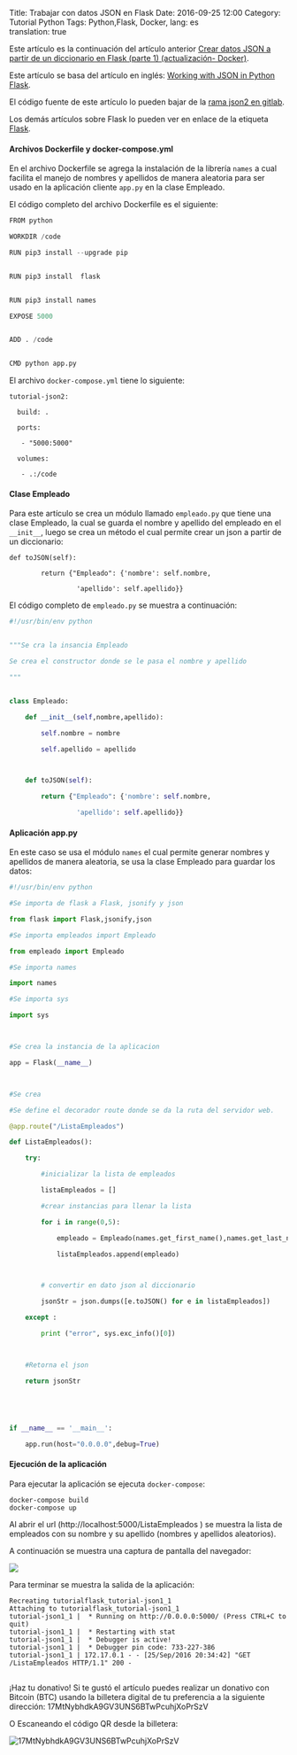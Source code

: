 Title: Trabajar con datos JSON en Flask
Date: 2016-09-25 12:00
Category: Tutorial Python
Tags: Python,Flask, Docker,
lang: es  
translation: true 

Este artículo es la continuación del artículo anterior [Crear datos JSON a partir de un diccionario en Flask (parte 1) (actualización- Docker)](https://www.seraph.to/crear-datos-json-a-partir-de-un-diccionario-en-flask-parte-1-actualizacion-docker.html).

Este  artículo se basa del artículo en inglés: [Working with JSON in Python Flask](http://codehandbook.org/working-with-json-in-python-flask/).

El código fuente de este artículo lo pueden bajar de la [rama json2 en gitlab](https://gitlab.com/ecrespo/tutorial-flask/tree/json2).

Los demás artículos sobre Flask lo pueden ver en enlace de la etiqueta [Flask](http://blog.crespo.org.ve/search/label/flask).


#### Archivos Dockerfile y docker-compose.yml  
En el archivo Dockerfile se agrega la instalación de la librería `names` a cual facilita el manejo de nombres y apellidos de manera aleatoria para ser usado en la aplicación cliente `app.py` en la clase Empleado.

El código completo del archivo Dockerfile es el siguiente:

```python
FROM python

WORKDIR /code

RUN pip3 install --upgrade pip


RUN pip3 install  flask


RUN pip3 install names

EXPOSE 5000


ADD . /code


CMD python app.py
```

El archivo `docker-compose.yml` tiene lo siguiente:

```
tutorial-json2:

  build: .

  ports:

   - "5000:5000"

  volumes:

   - .:/code
```

#### Clase Empleado  

Para este artículo se crea un módulo llamado `empleado.py` que tiene una clase Empleado, la cual se guarda el nombre y apellido del empleado en el `__init__`, luego se crea un método el cual permite crear un json a partir de un diccionario:

```
def toJSON(self):

        return {"Empleado": {'nombre': self.nombre,

                 'apellido': self.apellido}}

```


El código completo de `empleado.py` se muestra a continuación:

```python
#!/usr/bin/env python


"""Se cra la insancia Empleado

Se crea el constructor donde se le pasa el nombre y apellido

"""


class Empleado:

    def __init__(self,nombre,apellido):

        self.nombre = nombre

        self.apellido = apellido



    def toJSON(self):

        return {"Empleado": {'nombre': self.nombre,

                 'apellido': self.apellido}}

```


#### Aplicación app.py  

En este caso se usa el módulo `names` el cual permite generar nombres y apellidos de manera aleatoria, se usa la clase Empleado para guardar los datos:
 
```python
#!/usr/bin/env python

#Se importa de flask a Flask, jsonify y json

from flask import Flask,jsonify,json

#Se importa empleados import Empleado

from empleado import Empleado

#Se importa names

import names

#Se importa sys

import sys



#Se crea la instancia de la aplicacion

app = Flask(__name__)



#Se crea

#Se define el decorador route donde se da la ruta del servidor web.

@app.route("/ListaEmpleados")

def ListaEmpleados():

    try:

        #inicializar la lista de empleados

        listaEmpleados = []

        #crear instancias para llenar la lista

        for i in range(0,5):

            empleado = Empleado(names.get_first_name(),names.get_last_name())

            listaEmpleados.append(empleado)



        # convertir en dato json al diccionario

        jsonStr = json.dumps([e.toJSON() for e in listaEmpleados])

    except :

        print ("error", sys.exc_info()[0])



    #Retorna el json

    return jsonStr





if __name__ == '__main__':

    app.run(host="0.0.0.0",debug=True)

```

#### Ejecución de la aplicación 

Para ejecutar la aplicación se ejecuta `docker-compose`:
```
docker-compose build
docker-compose up
```

Al abrir el url (http://localhost:5000/ListaEmpleados ) se muestra la lista de empleados con su nombre y su apellido (nombres y apellidos aleatorios).

A continuación se muestra una captura de pantalla del navegador:

![](./images/trabajarcondatosjsonenflask-1.png)


Para terminar se muestra la salida de la aplicación:
```
Recreating tutorialflask_tutorial-json1_1
Attaching to tutorialflask_tutorial-json1_1
tutorial-json1_1 |  * Running on http://0.0.0.0:5000/ (Press CTRL+C to quit)
tutorial-json1_1 |  * Restarting with stat
tutorial-json1_1 |  * Debugger is active!
tutorial-json1_1 |  * Debugger pin code: 733-227-386
tutorial-json1_1 | 172.17.0.1 - - [25/Sep/2016 20:34:42] "GET /ListaEmpleados HTTP/1.1" 200 -
```

##  ##
¡Haz tu donativo!
Si te gustó el artículo puedes realizar un donativo con Bitcoin (BTC)
usando la billetera digital de tu preferencia a la siguiente
dirección: 17MtNybhdkA9GV3UNS6BTwPcuhjXoPrSzV

O Escaneando el código QR desde la billetera:

![17MtNybhdkA9GV3UNS6BTwPcuhjXoPrSzV](./images/17MtNybhdkA9GV3UNS6BTwPcuhjXoPrSzV.png)




